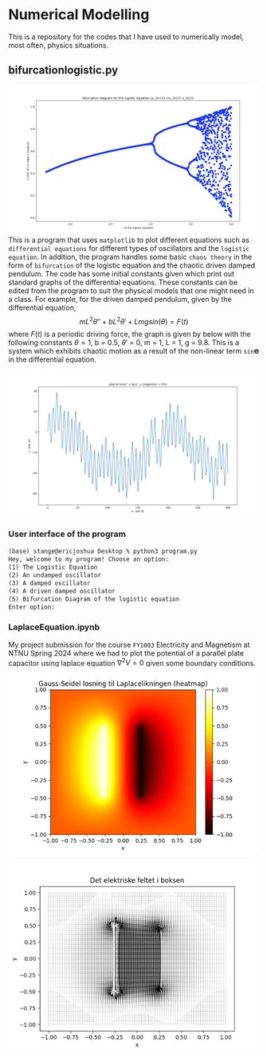 # Numerical Modelling
This is a repository for the codes that I have used to numerically model, most often, physics situations.

## bifurcationlogistic.py
![intro](https://github.com/stangeqwq/NumericalModelling/blob/main/images/bifurcationlogistic.png)
This is a program that uses `matplotlib` to plot different equations such as `differential equations` for different types of oscillators and the `logistic equation`. In addition, the program handles some basic `chaos theory` in the form of `bifurcation` of the logistic equation and the chaotic driven damped pendulum.
The code has some initial constants given which print out standard graphs of the differential equations. These constants can be edited from the program to suit the physical models that one might need in a class.
For example, for the driven damped pendulum, given by the differential equation, $$mL^2\theta'' + bL^2\theta' + Lmgsin(\theta) = F(t)$$ where $F(t)$ is a periodic driving force, the graph is given by below with the following constants $\theta = 1$, b = 0.5, $\theta'$ = 0, m = 1, L = 1, g = 9.8. This is a system which exhibits chaotic motion as a result of the non-linear term `sin𝚹` in the differential equation.

![chaos](https://github.com/stangeqwq/NumericalModelling/blob/main/images/drivendamped.png)
### User interface of the program

```console
(base) stange@ericjoshua Desktop % python3 program.py
Hey, welcome to my program! Choose an option:
(1) The Logistic Equation
(2) An undamped oscillator
(3) A damped oscillator
(4) A driven damped oscillator
(5) Bifurcation Diagram of the logistic equation
Enter option: 
```

### LaplaceEquation.ipynb
My project submission for the course `FY1003` Electricity and Magnetism at NTNU Spring 2024 where we had to plot the potential of a parallel plate capacitor using laplace equation $\nabla^2 V = 0$ given some boundary conditions.
![pot](https://github.com/stangeqwq/NumericalModelling/blob/main/images/Potential.png)

![quiv](https://github.com/stangeqwq/NumericalModelling/blob/main/images/quiverplotE.png)


